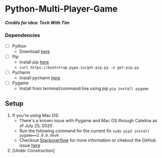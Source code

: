 # Python-Multi-Player-Game
##### Credits for idea: Tech With Tim
### **Dependencies**
* [ ] Python
  - Download [here](https://www.python.org/downloads/)
* [ ] Pip
  - Install pip [here](https://pip.pypa.io/en/stable/installing/)
  - ```curl https://bootstrap.pypa.io/get-pip.py -o get-pip.py```
* [ ] Pycharm
  - Install pycharm [here](https://www.jetbrains.com/pycharm/)
* [ ] Pygame
  - Install from terminal/command line using pip ```pip install pygame```

## Setup
1. If you're using Mac OS:
    - There's a known issue with Pygame and Mac OS through Catelina as of July 25, 2020
    - Run the following command for the current fix ```sudo pip3 install pygame==2.0.0.dev6```
    - Checkout [Stackoverflow](https://stackoverflow.com/questions/53182886/pygame-not-showing-anything-in-the-window) for more information or chekout the GitHub issue [here](https://github.com/pygame/pygame/issues/555)
2. [Under Construction]
